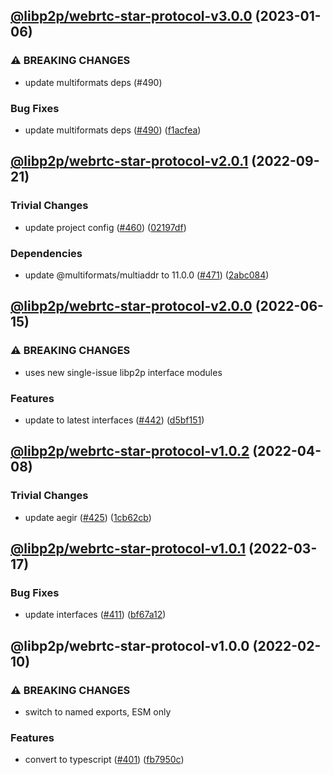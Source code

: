 ## [@libp2p/webrtc-star-protocol-v3.0.0](https://github.com/libp2p/js-libp2p-webrtc-star/compare/@libp2p/webrtc-star-protocol-v2.0.1...@libp2p/webrtc-star-protocol-v3.0.0) (2023-01-06)


### ⚠ BREAKING CHANGES

* update multiformats deps (#490)

### Bug Fixes

* update multiformats deps ([#490](https://github.com/libp2p/js-libp2p-webrtc-star/issues/490)) ([f1acfea](https://github.com/libp2p/js-libp2p-webrtc-star/commit/f1acfeaea8744c392912c837fda504f3a192d970))

## [@libp2p/webrtc-star-protocol-v2.0.1](https://github.com/libp2p/js-libp2p-webrtc-star/compare/@libp2p/webrtc-star-protocol-v2.0.0...@libp2p/webrtc-star-protocol-v2.0.1) (2022-09-21)


### Trivial Changes

* update project config ([#460](https://github.com/libp2p/js-libp2p-webrtc-star/issues/460)) ([02197df](https://github.com/libp2p/js-libp2p-webrtc-star/commit/02197df3f7e65cd8d6cdea81efa137035aa8228e))


### Dependencies

* update @multiformats/multiaddr to 11.0.0 ([#471](https://github.com/libp2p/js-libp2p-webrtc-star/issues/471)) ([2abc084](https://github.com/libp2p/js-libp2p-webrtc-star/commit/2abc0844537030bd3d248f08e5467f29bba6dec6))

## [@libp2p/webrtc-star-protocol-v2.0.0](https://github.com/libp2p/js-libp2p-webrtc-star/compare/@libp2p/webrtc-star-protocol-v1.0.2...@libp2p/webrtc-star-protocol-v2.0.0) (2022-06-15)


### ⚠ BREAKING CHANGES

* uses new single-issue libp2p interface modules

### Features

* update to latest interfaces ([#442](https://github.com/libp2p/js-libp2p-webrtc-star/issues/442)) ([d5bf151](https://github.com/libp2p/js-libp2p-webrtc-star/commit/d5bf1519ece9203ed2ab221a3575b3198332c438))

## [@libp2p/webrtc-star-protocol-v1.0.2](https://github.com/libp2p/js-libp2p-webrtc-star/compare/@libp2p/webrtc-star-protocol-v1.0.1...@libp2p/webrtc-star-protocol-v1.0.2) (2022-04-08)


### Trivial Changes

* update aegir ([#425](https://github.com/libp2p/js-libp2p-webrtc-star/issues/425)) ([1cb62cb](https://github.com/libp2p/js-libp2p-webrtc-star/commit/1cb62cb63477f6442fdb6e932198faed62b38188))

## [@libp2p/webrtc-star-protocol-v1.0.1](https://github.com/libp2p/js-libp2p-webrtc-star/compare/@libp2p/webrtc-star-protocol-v1.0.0...@libp2p/webrtc-star-protocol-v1.0.1) (2022-03-17)


### Bug Fixes

* update interfaces ([#411](https://github.com/libp2p/js-libp2p-webrtc-star/issues/411)) ([bf67a12](https://github.com/libp2p/js-libp2p-webrtc-star/commit/bf67a12b30b8d099b9ad4cf93d6f1fa357326616))

## @libp2p/webrtc-star-protocol-v1.0.0 (2022-02-10)


### ⚠ BREAKING CHANGES

* switch to named exports, ESM only

### Features

* convert to typescript ([#401](https://github.com/libp2p/js-libp2p-webrtc-star/issues/401)) ([fb7950c](https://github.com/libp2p/js-libp2p-webrtc-star/commit/fb7950c5d688b62878af8e6538175eb1ff93ec22))
